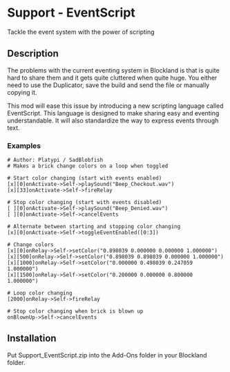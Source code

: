 # Support - EventScript
Tackle the event system with the power of scripting

## Description
The problems with the current eventing system in Blockland is that is quite hard to share them and it gets quite cluttered when quite huge. You either need to use the Duplicator, save the build and send the file or manually copying it.

This mod will ease this issue by introducing a new scripting language called EventScript. This language is designed to make sharing easy and eventing understandable. It will also standardize the way to express events through text.

### Examples

```
# Author: Platypi / SadBlobfish
# Makes a brick change colors on a loop when toggled

# Start color changing (start with events enabled)
[x][0]onActivate->Self->playSound("Beep_Checkout.wav")
[x][33]onActivate->Self->fireRelay

# Stop color changing (start with events disabled)
[ ][0]onActivate->Self->playSound("Beep_Denied.wav")
[ ][0]onActivate->Self->cancelEvents

# Alternate between starting and stopping color changing
[x][0]onActivate->Self->toggleEventEnabled([0:3])

# Change colors
[x][0]onRelay->Self->setColor("0.898039 0.000000 0.000000 1.000000")
[x][500]onRelay->Self->setColor("0.898039 0.898039 0.000000 1.000000")
[x][1000]onRelay->Self->setColor("0.000000 0.498039 0.247059 1.000000")
[x][1500]onRelay->Self->setColor("0.200000 0.000000 0.800000 1.000000")

# Loop color changing
[2000]onRelay->Self->fireRelay

# Stop color changing when brick is blown up
onBlownUp->Self->cancelEvents
```

## Installation
Put Support_EventScript.zip into the Add-Ons folder in your Blockland folder.